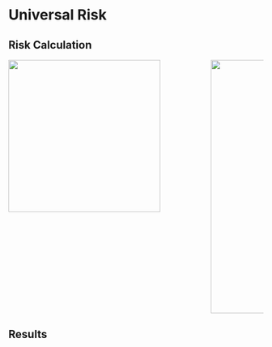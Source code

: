 # Universal Risk

##  Risk Calculation
 <div style="width: 100%; overflow: hidden;">
 <div style="width: 400px; float: left;"> 
 <img src="http://34.66.189.202:4567/uploads/urisk.png"  width="300"/>  
 </div>
    <div style="width: 500px; margin-left: 400px;">
    <img src="http://34.66.189.202:4567/uploads/fig3.png" width="500"/> 
    </div>
</div>



## Results

